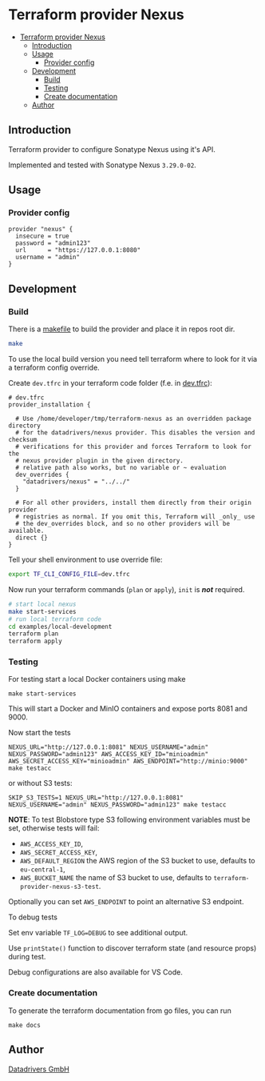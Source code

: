 # Terraform provider Nexus

- [Terraform provider Nexus](#terraform-provider-nexus)
  - [Introduction](#introduction)
  - [Usage](#usage)
    - [Provider config](#provider-config)
  - [Development](#development)
    - [Build](#build)
    - [Testing](#testing)
    - [Create documentation](#create-documentation)
  - [Author](#author)

## Introduction

Terraform provider to configure Sonatype Nexus using it's API.

Implemented and tested with Sonatype Nexus `3.29.0-02`.

## Usage

### Provider config

```hcl
provider "nexus" {
  insecure = true
  password = "admin123"
  url      = "https://127.0.0.1:8080"
  username = "admin"
}
```

## Development

### Build

There is a [makefile](./GNUmakefile) to build the provider and place it in repos root dir.

```sh
make
```

To use the local build version you need tell terraform where to look for it via a terraform config override.

Create `dev.tfrc` in your terraform code folder (f.e. in [dev.tfrc](./examples/local-development/dev.tfrc)):

```hcl
# dev.tfrc
provider_installation {

  # Use /home/developer/tmp/terraform-nexus as an overridden package directory
  # for the datadrivers/nexus provider. This disables the version and checksum
  # verifications for this provider and forces Terraform to look for the
  # nexus provider plugin in the given directory.
  # relative path also works, but no variable or ~ evaluation
  dev_overrides {
    "datadrivers/nexus" = "../../"
  }

  # For all other providers, install them directly from their origin provider
  # registries as normal. If you omit this, Terraform will _only_ use
  # the dev_overrides block, and so no other providers will be available.
  direct {}
}
```

Tell your shell environment to use override file:

```bash
export TF_CLI_CONFIG_FILE=dev.tfrc
```

Now run your terraform commands (`plan` or `apply`), `init` is ***not*** required.

```bash
# start local nexus
make start-services
# run local terraform code
cd examples/local-development
terraform plan
terraform apply
```

### Testing

For testing start a local Docker containers using make

```shell
make start-services
```

This will start a Docker and MinIO containers and expose ports 8081 and 9000.

Now start the tests

```shell
NEXUS_URL="http://127.0.0.1:8081" NEXUS_USERNAME="admin" NEXUS_PASSWORD="admin123" AWS_ACCESS_KEY_ID="minioadmin" AWS_SECRET_ACCESS_KEY="minioadmin" AWS_ENDPOINT="http://minio:9000" make testacc
```

or without S3 tests:

```shell
SKIP_S3_TESTS=1 NEXUS_URL="http://127.0.0.1:8081" NEXUS_USERNAME="admin" NEXUS_PASSWORD="admin123" make testacc
```

**NOTE**: To test Blobstore type S3 following environment variables must be set, otherwise tests will fail:

- `AWS_ACCESS_KEY_ID`,
- `AWS_SECRET_ACCESS_KEY`,
- `AWS_DEFAULT_REGION` the AWS region of the S3 bucket to use, defaults to `eu-central-1`,
- `AWS_BUCKET_NAME` the name of S3 bucket to use, defaults to `terraform-provider-nexus-s3-test`.

Optionally you can set `AWS_ENDPOINT` to point an alternative S3 endpoint.

To debug tests

Set env variable `TF_LOG=DEBUG` to see additional output.

Use `printState()` function to discover terraform state (and resource props) during test.

Debug configurations are also available for VS Code.

### Create documentation

To generate the terraform documentation from go files, you can run

```shell
make docs
```

## Author

[Datadrivers GmbH](https://www.datadrivers.de)
